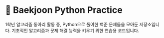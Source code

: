 # 🐍 Baekjoon Python Practice

1학년 알고리즘 동아리 활동 중, Python으로 풀이한 백준 문제들을 모아둔 저장소입니다. 기초적인 알고리즘과 문제 해결 능력을 키우기 위한 연습용 코드입니다.
